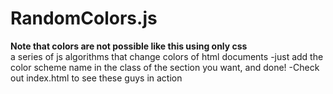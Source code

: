 # RandomColors.js
**Note that colors are not possible like this using only css**<br>
a series of js algorithms that change colors of html documents
-just add the color scheme name in the class of the section you want, and done!
-Check out index.html to see these guys in action
